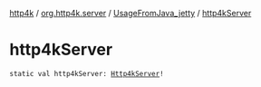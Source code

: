 [http4k](../../index.md) / [org.http4k.server](../index.md) / [UsageFromJava_jetty](index.md) / [http4kServer](./http4k-server.md)

# http4kServer

`static val http4kServer: `[`Http4kServer`](../-http4k-server/index.md)`!`